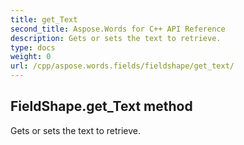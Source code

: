 ```yaml
---
title: get_Text
second_title: Aspose.Words for C++ API Reference
description: Gets or sets the text to retrieve. 
type: docs
weight: 0
url: /cpp/aspose.words.fields/fieldshape/get_text/
---
```

## FieldShape.get_Text method


Gets or sets the text to retrieve. 


